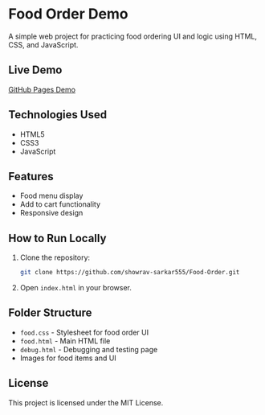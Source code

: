 # Food Order Demo

A simple web project for practicing food ordering UI and logic using HTML, CSS, and JavaScript.

## Live Demo
[GitHub Pages Demo](https://showrav-sarkar555.github.io/Food-Order/)

## Technologies Used
- HTML5
- CSS3
- JavaScript

## Features
- Food menu display
- Add to cart functionality
- Responsive design

## How to Run Locally
1. Clone the repository:
   ```sh
   git clone https://github.com/showrav-sarkar555/Food-Order.git
   ```
2. Open `index.html` in your browser.

## Folder Structure
- `food.css` - Stylesheet for food order UI
- `food.html` - Main HTML file
- `debug.html` - Debugging and testing page
- Images for food items and UI

## License
This project is licensed under the MIT License.
